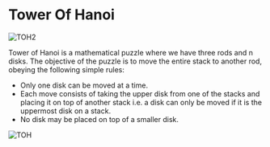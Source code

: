 # Tower Of Hanoi

![TOH2](https://upload.wikimedia.org/wikipedia/commons/thumb/0/07/Tower_of_Hanoi.jpeg/300px-Tower_of_Hanoi.jpeg)

Tower of Hanoi is a mathematical puzzle where we have three rods and n disks. The objective of the puzzle is to move the entire stack to another rod, obeying the following simple
rules:

* Only one disk can be moved at a time.
* Each move consists of taking the upper disk from one of the stacks and placing it on top of another stack i.e. a disk can only be moved if it is the uppermost disk on a stack.
* No disk may be placed on top of a smaller disk.

![TOH](https://www.tutorialspoint.com/data_structures_algorithms/images/tower_of_hanoi.jpg)
